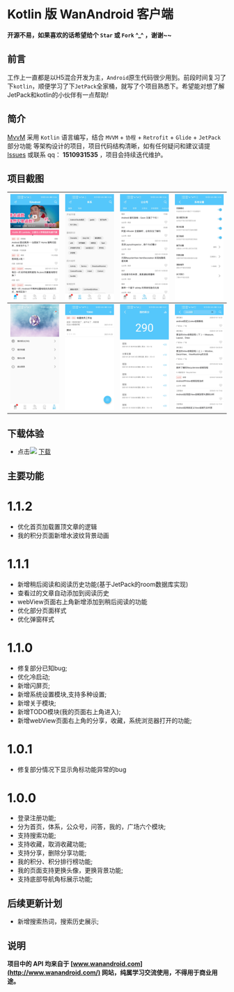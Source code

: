 # Kotlin 版 WanAndroid 客户端

**开源不易，如果喜欢的话希望给个 `Star` 或 `Fork` ^_^ ，谢谢~~**

## 前言
工作上一直都是以H5混合开发为主，`Android`原生代码很少用到。前段时间复习了下`kotlin`，顺便学习了下`JetPack`全家桶，就写了个项目熟悉下。希望能对想了解JetPack和kotlin的小伙伴有一点帮助!

## 简介
[MvvM](https://github.com/jzh1996/mvvm) 采用 `Kotlin` 语言编写，结合 `MVVM` + `协程` + `Retrofit` + `Glide` + `JetPack`部分功能 等架构设计的项目，项目代码结构清晰，如有任何疑问和建议请提 [Issues](https://github.com/jzh1996/mvvm/issues) 或联系 qq： **1510931535** ，项目会持续迭代维护。

## 项目截图

| ![](demo_pic/1.jpg) | ![](demo_pic/2.jpg) | ![](demo_pic/3.jpg) | ![](demo_pic/4.jpg) |
| --- | --- | --- | --- |
| ![](demo_pic/5.jpg) | ![](demo_pic/6.jpg) | ![](demo_pic/7.jpg) | ![](demo_pic/8.jpg) |

## 下载体验

- 点击[![](https://img.shields.io/badge/Download-apk-green.svg)](https://raw.githubusercontent.com/jzh1996/mvvm/main/app-demo.apk) [下载](https://github.com/jzh1996/mvvm/blob/main/app-demo.apk)

## 主要功能

# 1.1.2
- 优化首页加载置顶文章的逻辑
- 我的积分页面新增水波纹背景动画

# 1.1.1
- 新增稍后阅读和阅读历史功能(基于JetPack的room数据库实现)
- 查看过的文章自动添加到阅读历史
- webView页面右上角新增添加到稍后阅读的功能
- 优化部分页面样式
- 优化弹窗样式

# 1.1.0

- 修复部分已知bug;
- 优化冷启动;
- 新增闪屏页;
- 新增系统设置模块,支持多种设置;
- 新增关于模块;
- 新增TODO模块(我的页面右上角进入);
- 新增webView页面右上角的分享，收藏，系统浏览器打开的功能;

# 1.0.1 
- 修复部分情况下显示角标功能异常的bug

# 1.0.0

- 登录注册功能;
- 分为首页，体系，公众号，问答，我的，广场六个模块;
- 支持搜索功能;
- 支持收藏，取消收藏功能;
- 支持分享，删除分享功能;
- 我的积分、积分排行榜功能;
- 我的页面支持更换头像，更换背景功能;
- 支持底部导航角标展示功能;

## 后续更新计划

- 新增搜索热词，搜索历史展示;

## 说明
**项目中的 API 均来自于 [www.wanandroid.com](http://www.wanandroid.com/) 网站，纯属学习交流使用，不得用于商业用途。**


